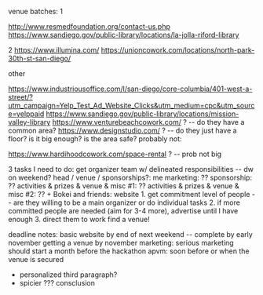 venue batches:
1

http://www.resmedfoundation.org/contact-us.php
https://www.sandiego.gov/public-library/locations/la-jolla-riford-library

2
https://www.illumina.com/
https://unioncowork.com/locations/north-park-30th-st-san-diego/

other

https://www.industriousoffice.com/l/san-diego/core-columbia/401-west-a-street/?utm_campaign=Yelp_Test_Ad_Website_Clicks&utm_medium=cpc&utm_source=yelppaid 
https://www.sandiego.gov/public-library/locations/mission-valley-library
https://www.venturebeachcowork.com/ ? -- do they have a common area?
https://www.designstudio.com/ ? -- do they just have a floor? is it big enough? is the area safe?
probably not:

https://www.hardihoodcowork.com/space-rental ? -- prob not big


3 tasks I need to do:
get organizer team w/ delineated responsibilities -- dw on weekend?
    head / venue / sponsorships?: me
    marketing: ??
    sponsorship: ??
    activities & prizes & venue & misc #1: ??
    activities & prizes & venue & misc #2: ??
    + Bokei and friends: website
    1. get commitment level of people -- are they willing to be a main organizer or do individual tasks
    2. if more committed people are needed (aim for 3-4 more), advertise until I have enough
    3. direct them to work
find a venue!

deadline notes:
    basic website by end of next weekend -- complete by early november
    getting a venue by november
    marketing: serious marketing should start a month before the hackathon
    apvm: soon before or when the venue is secured


- personalized third paragraph?
- spicier ??? consclusion
